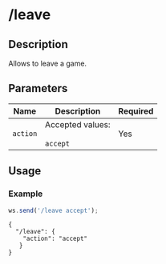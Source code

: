 # /leave

## Description

Allows to leave a game.

## Parameters

| Name | Description | Required |
| ---- | ----------- | -------- |
| `action` | Accepted values:<br/><br/>`accept` | Yes |

## Usage

### Example

```js
ws.send('/leave accept');
```

```text
{
  "/leave": {
    "action": "accept"
   }
}
```

